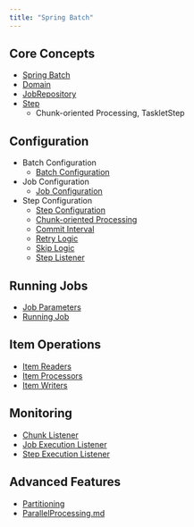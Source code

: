 ```yaml
---
title: "Spring Batch"
---
```


## Core Concepts

- [Spring Batch](SpringBatch/SpringBatch.md)
- [Domain](Domain/Domain.md)
- [JobRepository](JobRepository/JobRepository.md)
- [Step](Step/Step.md)
	- Chunk-oriented Processing, TaskletStep

## Configuration

- Batch Configuration
	- [Batch Configuration](Config/BatchConfig/BatchConfig.md)
- Job Configuration
	- [Job Configuration](Config/JobConfig/JobConfig/JobConfig.md)
- Step Configuration
	- [Step Configuration](Config/StepConfig/StepConfig/StepConfig.md)
	- [Chunk-oriented Processing](Config/StepConfig/Chunk-orientedProcessing/Chunk-orientedProcessing.md)
	- [Commit Interval](Config/StepConfig/CommitInterval/CommitInterval.md)
	- [Retry Logic](Config/StepConfig/RetryLogic/RetryLogic.md)
	- [Skip Logic](Config/StepConfig/SkipLogic/SkipLogic.md)
	- [Step Listener](Config/StepConfig/StepListener/StepListener.md)

## Running Jobs

- [Job Parameters](JobParameters/JobParameters.md)
- [Running Job](Config/RunningJob/RunningJob.md)

## Item Operations

- [Item Readers](ItemReaders/ItemReaders.md)
- [Item Processors](ItemProcessors/ItemProcessors.md)
- [Item Writers](ItemWriters/ItemWriters.md)

## Monitoring

- [Chunk Listener](Listener/ChunkListener.md)
- [Job Execution Listener](Listener/JobExecutionListener.md)
- [Step Execution Listener](Listener/StepExecutionListener.md)

## Advanced Features

- [Partitioning](ParallelProcessing/Partitioning/Partitioning.md)
- [ParallelProcessing.md](ParallelProcessing/ParallelProcessing/ParallelProcessing.md)